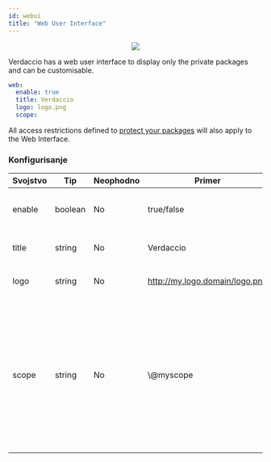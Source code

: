 ```yaml
---
id: webui
title: "Web User Interface"
---
```



<p align="center"><img src="https://github.com/verdaccio/verdaccio/blob/master/assets/gif/verdaccio_big_30.gif?raw=true"></p>

Verdaccio has a web user interface to display only the private packages and can be customisable.

```yaml
web:
  enable: true
  title: Verdaccio
  logo: logo.png
  scope:
```

All access restrictions defined to [protect your packages](protect-your-dependencies.md) will also apply to the Web Interface.

### Konfigurisanje

| Svojstvo | Tip     | Neophodno | Primer                         | Podrška | Opis                                                                                                                                                 |
| -------- | ------- | --------- | ------------------------------ | ------- | ---------------------------------------------------------------------------------------------------------------------------------------------------- |
| enable   | boolean | No        | true/false                     | all     | allow to display the web interface                                                                                                                   |
| title    | string  | No        | Verdaccio                      | all     | HTML head title description                                                                                                                          |
| logo     | string  | No        | http://my.logo.domain/logo.png | all     | a URI where logo is located                                                                                                                          |
| scope    | string  | No        | \\@myscope                   | all     | If you're using this registry for a specific module scope, specify that scope to set it in the webui instructions header (note: escape @ with \\@) |